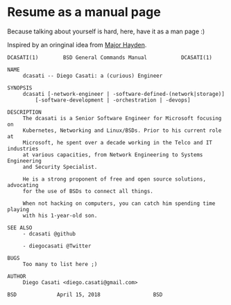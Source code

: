 # Resume as a manual page 

Because talking about yourself is hard, here, have it as a man page :)

Inspired by an oringinal idea from [Major Hayden](https://major.io).

```troff
DCASATI(1)		  BSD General Commands Manual		    DCASATI(1)

NAME
     dcasati -- Diego Casati: a (curious) Engineer

SYNOPSIS
     dcasati [-network-engineer | -software-defined-(network|storage)]
	     [-software-development | -orchestration | -devops]

DESCRIPTION
     The dcasati is a Senior Software Engineer for Microsoft focusing on
     Kubernetes, Networking and Linux/BSDs. Prior to his current role at
     Microsoft, he spent over a decade working in the Telco and IT industries
     at various capacities, from Network Engineering to Systems Engineering
     and Security Specialist.

     He is a strong proponent of free and open source solutions, advocating
     for the use of BSDs to connect all things.

     When not hacking on computers, you can catch him spending time playing
     with his 1-year-old son.

SEE ALSO
     - dcasati @github

     - diegocasati @Twitter

BUGS
     Too many to list here ;)

AUTHOR
     Diego Casati <diego.casati@gmail.com>

BSD				April 15, 2018				   BSD
```
